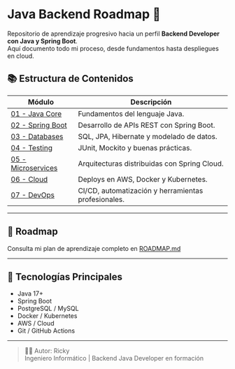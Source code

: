 # Java Backend Roadmap 🚀

Repositorio de aprendizaje progresivo hacia un perfil **Backend Developer con Java y Spring Boot**.  
Aquí documento todo mi proceso, desde fundamentos hasta despliegues en cloud.

## 📚 Estructura de Contenidos

| Módulo | Descripción |
|--------|--------------|
| [01 - Java Core](./01-java-core/README.md) | Fundamentos del lenguaje Java. |
| [02 - Spring Boot](./02-spring-boot/README.md) | Desarrollo de APIs REST con Spring Boot. |
| [03 - Databases](./03-databases/README.md) | SQL, JPA, Hibernate y modelado de datos. |
| [04 - Testing](./04-testing/README.md) | JUnit, Mockito y buenas prácticas. |
| [05 - Microservices](./05-microservices/README.md) | Arquitecturas distribuidas con Spring Cloud. |
| [06 - Cloud](./06-cloud/README.md) | Deploys en AWS, Docker y Kubernetes. |
| [07 - DevOps](./07-devops/README.md) | CI/CD, automatización y herramientas profesionales. |

---

## 🧭 Roadmap
Consulta mi plan de aprendizaje completo en [ROADMAP.md](./ROADMAP.md)

---

## 🧰 Tecnologías Principales
- Java 17+
- Spring Boot
- PostgreSQL / MySQL
- Docker / Kubernetes
- AWS / Cloud
- Git / GitHub Actions

---

> 🧑‍💻 Autor: Ricky  
> Ingeniero Informático | Backend Java Developer en formación

